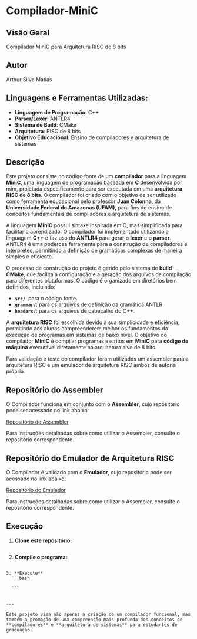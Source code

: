 # Compilador-MiniC

## Visão Geral

Compilador MiniC para Arquitetura RISC de 8 bits

## Autor

Arthur Silva Matias

## Linguagens e Ferramentas Utilizadas:
- **Linguagem de Programação**: C++
- **Parser/Lexer**: ANTLR4
- **Sistema de Build**: CMake
- **Arquitetura**: RISC de 8 bits
- **Objetivo Educacional**: Ensino de compiladores e arquitetura de sistemas

## Descrição

Este projeto consiste no código fonte de um **compilador** para a linguagem **MiniC**, uma linguagem de programação baseada em **C** desenvolvida por mim, projetada especificamente para ser executada em uma **arquitetura RISC de 8 bits**. O compilador foi criado com o objetivo de ser utilizado como ferramenta educacional pelo professor **Juan Colonna**, da **Universidade Federal do Amazonas (UFAM)**, para fins de ensino de conceitos fundamentais de compiladores e arquitetura de sistemas.

A linguagem **MiniC** possui sintaxe inspirada em C, mas simplificada para facilitar o aprendizado. O compilador foi implementado utilizando a linguagem **C++** e faz uso do **ANTLR4** para gerar o **lexer** e o **parser**. ANTLR4 é uma poderosa ferramenta para a construção de compiladores e intérpretes, permitindo a definição de gramáticas complexas de maneira simples e eficiente.

O processo de construção do projeto é gerido pelo sistema de **build CMake**, que facilita a configuração e a geração dos arquivos de compilação para diferentes plataformas. O código é organizado em diretórios bem definidos, incluindo:
- **`src/`**: para o código fonte.
- **`grammar/`**: para os arquivos de definição da gramática ANTLR.
- **`headers/`**: para os arquivos de cabeçalho do C++.

A **arquitetura RISC** foi escolhida devido à sua simplicidade e eficiência, permitindo aos alunos compreenderem melhor os fundamentos da execução de programas em sistemas de baixo nível. O objetivo do compilador **MiniC** é compilar programas escritos em **MiniC** para **código de máquina** executável diretamente na arquitetura alvo de 8 bits.

Para validação e teste do compilador foram utilizados um assembler para a arquitetura RISC e um emulador de arquitetura RISC ambos de autoria própria.

## Repositório do Assembler

O Compilador funciona em conjunto com o **Assembler**, cujo repositório pode ser acessado no link abaixo:

[Repositório do Assembler](https://github.com/Arthur-WhiteCorp/Assembler)

Para instruções detalhadas sobre como utilizar o Assembler, consulte o repositório correspondente.

## Repositório do Emulador de Arquitetura RISC

O Compilador é validado com o **Emulador**, cujo repositório pode ser acessado no link abaixo:

[Repositório do Emulador](https://github.com/Arthur-WhiteCorp/Emulador-De-Arquitetura-De-Computador)

Para instruções detalhadas sobre como utilizar o Assembler, consulte o repositório correspondente.

## Execução

1. **Clone este repositório:**
   ```bash
   
   ```
2. **Compile o programa:**
   ```bash
   
  ```
3. **Execute**
    ```bash
   
    ```


---

Este projeto visa não apenas a criação de um compilador funcional, mas também a promoção de uma compreensão mais profunda dos conceitos de **compiladores** e **arquitetura de sistemas** para estudantes de graduação.
